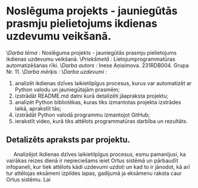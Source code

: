 # Noslēguma projekts - jauniegūtās prasmju pielietojums ikdienas uzdevumu veikšanā.
\\_Darba tēma :_ Noslēguma projekts - jauniegūtās prasmju pielietojums ikdienas uzdevumu veikšanā.
\\_Priekšmetā :_ Lietojumprogrammatūras automatizēšanas rīki.
\\_Darba autors :_ Inese Aņisimova. 231RDB004. Grupa  Nr. 11.
\\_Darba mērķis :_
\\_Darba uzdevumi :_ 
1. analizēt ikdienas dzīves laikietilpīgus procesus, kurus var automatizēt ar Python valodu un jauniegūtajām prasmēm;
1. izstrādāt README.md datni kurā detalizēti jāapraksta projektu;
1. analizēt Python bibliotēkas, kuras tiks izmantotas projekta izstrādes laikā, aprakstīt tās;
1. izstrādāt Python valodā programmu izmantojot GitHub;
1. ierakstīt video, kurā tiks attēlots programmatūras darbība un rezultāts.

## Detalizēts apraksts par projektu.
&nbsp;&nbsp;&nbsp;&nbsp; Analizējot ikdienas dzīves laikietilpīgus procesus, esmu pamanījusi, ka vairākas reizes dienā ir nepieciešams ieiet Ortus sistēmā un pārbaudīt infopaneli, kur tiek attēlots kādi uzdevumi uzdoti un kad to ir jānodot, kā arī tur attēlojas eksāmeni izpildes lapas, gadijumā ja eksāmenu raksta caur Ortus sistēmu.
Lai